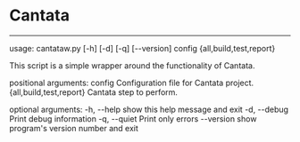 # Cantata

-----------------------

usage: cantataw.py [-h] [-d] [-q] [--version] config {all,build,test,report}

This script is a simple wrapper around the functionality of Cantata.

positional arguments:
  config                Configuration file for Cantata project.
  {all,build,test,report}
                        Cantata step to perform.

optional arguments:
  -h, --help            show this help message and exit
  -d, --debug           Print debug information
  -q, --quiet           Print only errors
  --version             show program's version number and exit
